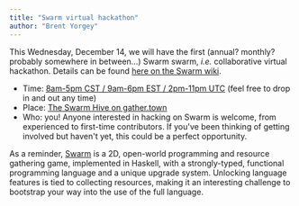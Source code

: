 ```yaml
---
title: "Swarm virtual hackathon"
author: "Brent Yorgey"
---
```


This Wednesday, December 14, we will have the first (annual? monthly?
probably somewhere in between...) Swarm swarm, *i.e.* collaborative virtual
hackathon.  Details can be found [here on the Swarm
wiki](https://github.com/swarm-game/swarm/wiki/Swarm-swarm).

- Time: [8am-5pm CST / 9am-6pm EST / 2pm-11pm
  UTC](https://www.timeanddate.com/worldclock/fixedtime.html?msg=Swarm+swarm&iso=20221214T14&p1=%3A&ah=9)
  (feel free to drop in and out any time)
- Place: [The Swarm Hive on gather.town](https://app.gather.town/app/SpqG1ic5pNKM7YqS/The%20Swarm%20Hive)
- Who: you! Anyone interested in hacking on Swarm is welcome, from
  experienced to first-time contributors.  If you've been thinking of
  getting involved but haven't yet, this could be a perfect
  opportunity.

As a reminder, [Swarm](https://github.com/swarm-game/swarm/) is a 2D,
open-world programming and resource gathering game, implemented in
Haskell, with a strongly-typed, functional programming language and a
unique upgrade system. Unlocking language features is tied to
collecting resources, making it an interesting challenge to bootstrap
your way into the use of the full language.
